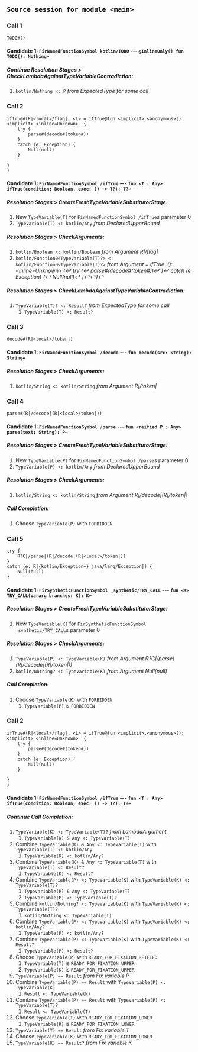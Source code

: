 ## `Source session for module <main>`

### Call 1

```
TODO#()
```

#### Candidate 1: `FirNamedFunctionSymbol kotlin/TODO` --- `@InlineOnly() fun TODO(): Nothing↩`
##### Continue Resolution Stages > CheckLambdaAgainstTypeVariableContradiction:

1. `kotlin/Nothing <: P` _from ExpectedType for some call_

### Call 2

```
ifTrue#(R|<local>/flag|, <L> = ifTrue@fun <implicit>.<anonymous>(): <implicit> <inline=Unknown>  {
    try {
        parse#(decode#(token#))
    }
    catch (e: Exception) {
        Null(null)
    }

}
)
```

#### Candidate 1: `FirNamedFunctionSymbol /ifTrue` --- `fun <T : Any> ifTrue(condition: Boolean, exec: () -> T?): T?↩`
##### Resolution Stages > CreateFreshTypeVariableSubstitutorStage:

1. New `TypeVariable(T)` for `FirNamedFunctionSymbol /ifTrue`s parameter 0
2. `TypeVariable(T) <: kotlin/Any` _from DeclaredUpperBound_

##### Resolution Stages > CheckArguments:

1. `kotlin/Boolean <: kotlin/Boolean` _from Argument R|<local>/flag|_
2. `kotlin/Function0<TypeVariable(T)?> <: kotlin/Function0<TypeVariable(T)?>` _from Argument <L> = ifTrue <implicit>.<anonymous>(): <implicit> <inline=Unknown>  {↩    try {↩        parse#(decode#(token#))↩    }↩    catch (e: Exception) {↩        Null(null)↩    }↩↩}↩_

##### Resolution Stages > CheckLambdaAgainstTypeVariableContradiction:

1. `TypeVariable(T)? <: Result?` _from ExpectedType for some call_
    1. `TypeVariable(T) <: Result?`

### Call 3

```
decode#(R|<local>/token|)
```

#### Candidate 1: `FirNamedFunctionSymbol /decode` --- `fun decode(src: String): String↩`
##### Resolution Stages > CheckArguments:

1. `kotlin/String <: kotlin/String` _from Argument R|<local>/token|_

### Call 4

```
parse#(R|/decode|(R|<local>/token|))
```

#### Candidate 1: `FirNamedFunctionSymbol /parse` --- `fun <reified P : Any> parse(text: String): P↩`
##### Resolution Stages > CreateFreshTypeVariableSubstitutorStage:

1. New `TypeVariable(P)` for `FirNamedFunctionSymbol /parse`s parameter 0
2. `TypeVariable(P) <: kotlin/Any` _from DeclaredUpperBound_

##### Resolution Stages > CheckArguments:

1. `kotlin/String <: kotlin/String` _from Argument R|/decode|(R|<local>/token|)_

##### Call Completion:

1. Choose `TypeVariable(P)` with `FORBIDDEN`

### Call 5

```
try {
    R?C|/parse|(R|/decode|(R|<local>/token|))
}
catch (e: R|{kotlin/Exception=} java/lang/Exception|) {
    Null(null)
}

```

#### Candidate 1: `FirSyntheticFunctionSymbol _synthetic/TRY_CALL` --- `fun <K> TRY_CALL(vararg branches: K): K↩`
##### Resolution Stages > CreateFreshTypeVariableSubstitutorStage:

1. New `TypeVariable(K)` for `FirSyntheticFunctionSymbol _synthetic/TRY_CALL`s parameter 0

##### Resolution Stages > CheckArguments:

1. `TypeVariable(P) <: TypeVariable(K)` _from Argument R?C|/parse|(R|/decode|(R|<local>/token|))_
2. `kotlin/Nothing? <: TypeVariable(K)` _from Argument Null(null)_

##### Call Completion:

1. Choose `TypeVariable(K)` with `FORBIDDEN`
    1. `TypeVariable(P)` is `FORBIDDEN`

### Call 2

```
ifTrue#(R|<local>/flag|, <L> = ifTrue@fun <implicit>.<anonymous>(): <implicit> <inline=Unknown>  {
    try {
        parse#(decode#(token#))
    }
    catch (e: Exception) {
        Null(null)
    }

}
)
```

#### Candidate 1: `FirNamedFunctionSymbol /ifTrue` --- `fun <T : Any> ifTrue(condition: Boolean, exec: () -> T?): T?↩`
##### Continue Call Completion:

1. `TypeVariable(K) <: TypeVariable(T)?` _from LambdaArgument_
    1. `TypeVariable(K) & Any <: TypeVariable(T)`
2. Combine `TypeVariable(K) & Any <: TypeVariable(T)` with `TypeVariable(T) <: kotlin/Any`
    1. `TypeVariable(K) <: kotlin/Any?`
3. Combine `TypeVariable(K) & Any <: TypeVariable(T)` with `TypeVariable(T) <: Result?`
    1. `TypeVariable(K) <: Result?`
4. Combine `TypeVariable(P) <: TypeVariable(K)` with `TypeVariable(K) <: TypeVariable(T)?`
    1. `TypeVariable(P) & Any <: TypeVariable(T)`
    2. `TypeVariable(P) <: TypeVariable(T)?`
5. Combine `kotlin/Nothing? <: TypeVariable(K)` with `TypeVariable(K) <: TypeVariable(T)?`
    1. `kotlin/Nothing <: TypeVariable(T)`
6. Combine `TypeVariable(P) <: TypeVariable(K)` with `TypeVariable(K) <: kotlin/Any?`
    1. `TypeVariable(P) <: kotlin/Any?`
7. Combine `TypeVariable(P) <: TypeVariable(K)` with `TypeVariable(K) <: Result?`
    1. `TypeVariable(P) <: Result?`
8. Choose `TypeVariable(P)` with `READY_FOR_FIXATION_REIFIED`
    1. `TypeVariable(T)` is `READY_FOR_FIXATION_UPPER`
    2. `TypeVariable(K)` is `READY_FOR_FIXATION_UPPER`
9. `TypeVariable(P) == Result` _from Fix variable P_
10. Combine `TypeVariable(P) == Result` with `TypeVariable(P) <: TypeVariable(K)`
    1. `Result <: TypeVariable(K)`
11. Combine `TypeVariable(P) == Result` with `TypeVariable(P) <: TypeVariable(T)?`
    1. `Result <: TypeVariable(T)`
12. Choose `TypeVariable(T)` with `READY_FOR_FIXATION_LOWER`
    1. `TypeVariable(K)` is `READY_FOR_FIXATION_LOWER`
13. `TypeVariable(T) == Result` _from Fix variable T_
14. Choose `TypeVariable(K)` with `READY_FOR_FIXATION_LOWER`
15. `TypeVariable(K) == Result?` _from Fix variable K_
